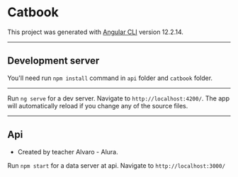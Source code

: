# Catbook

This project was generated with [Angular CLI](https://github.com/angular/angular-cli) version 12.2.14.

---

## Development server

You'll need run `npm install` command in `api` folder and `catbook` folder.

---

Run `ng serve` for a dev server. Navigate to `http://localhost:4200/`. The app will automatically reload if you change any of the source files.

---

## Api

- Created by teacher Alvaro - Alura.

Run `npm start` for a data server at api. Navigate to `http://localhost:3000/`
